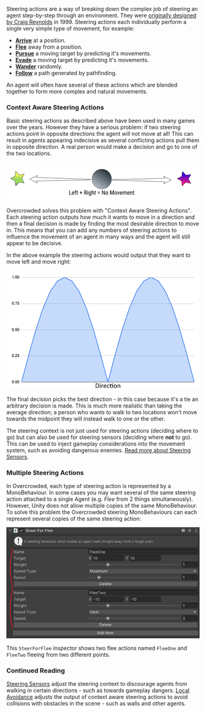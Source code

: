 Steering actions are a way of breaking down the complex job of steering an agent step-by-step through an environment. They were [originally designed by Craig Reynolds](http://www.red3d.com/cwr/steer/gdc99/) in 1999. Steering actions each individually perform a single very simple type of movement, for example:

 - [**Arrive**](../../Reference/MonoBehaviours/Steering/SteerForArrival) at a position.
 - [**Flee**](../../Reference/MonoBehaviours/Steering/SteerForFlee) away from a position.
 - [**Pursue**](../../Reference/MonoBehaviours/Steering/SteerForPursue) a moving target by predicting it's movements.
 - [**Evade**](../../Reference/MonoBehaviours/Steering/SteerForEvade) a moving target by predicting it's movements.
 - [**Wander**](../../Reference/Monobehaviours/Steering/SteerForWander) randomly.
 - [**Follow**](../../Reference/MonoBehaviours/Steering/SteerForGoal) a path generated by pathfinding.

An agent will often have several of these actions which are blended together to form more complex and natural movements.

### Context Aware Steering Actions

Basic steering actions as described above have been used in many games over the years. However they have a serious problem: if two steering actions point in opposite directions the agent will not move at all! This can result in agents appearing indecisive as several conflicting actions pull them in opposite direction. A real person would make a decision and go to one of the two locations.

![Indecisive Agent](../../images/SteeringBehavioursNoMovement.png)

Overcrowded solves this problem with "Context Aware Steering Actions". Each steering action outputs how much it wants to move in a direction and then a final decision is made by finding the most desirable direction to move in. This means that you can add any numbers of steering actions to influence the movement of an agent in many ways and the agent will still appear to be decisive.

In the above example the steering actions would output that they want to move left and move right:

![Steering Context Graph](../../images/SteeringContextGraph.png)

The final decision picks the best direction - in this case because it's a tie an arbitrary decision is made. This is much more realistic than taking the average direction; a person who wants to walk to two locations won't move towards the midpoint they will instead walk to one or the other.

The steering context is not just used for steering actions (deciding where to go) but can also be used for steering sensors (deciding where **not** to go). This can be used to inject gameplay considerations into the movement system, such as avoiding dangerous enemies. [Read more about Steering Sensors](../SteeringSensors).

### Multiple Steering Actions

In Overcrowded, each type of steering action is represented by a MonoBehaviour. In some cases you may want several of the same steering action attached to a single Agent (e.g. _Flee_ from 2 things simultaneously). However, Unity does not allow multiple copies of the same MonoBehaviour. To solve this problem the Overcrowded steering MonoBehaviours can each represent several copies of the same steering action:

![Two Instances Of SteerForFlee](../../images/SteerForFleeTwoInstances.png)

This `SteerForFlee` inspector shows two flee actions named `FleeOne` and `FleeTwo` fleeing from two different points.

### Continued Reading

[Steering Sensors](../SteeringSensors) adjust the steering context to discourage agents from walking in certain directions - such as towards gameplay dangers.
[Local Avoidance](../LocalAvoidance) adjusts the output of context aware steering actions to avoid collisions with obstacles in the scene - such as walls and other agents.